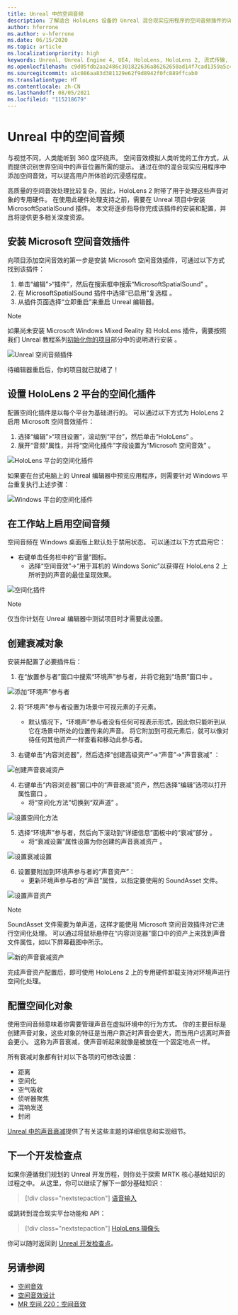 ```yaml
---
title: Unreal 中的空间音频
description: 了解适合 HoloLens 设备的 Unreal 混合现实应用程序的空间音频插件的详细信息。
author: hferrone
ms.author: v-hferrone
ms.date: 06/15/2020
ms.topic: article
ms.localizationpriority: high
keywords: Unreal, Unreal Engine 4, UE4, HoloLens, HoloLens 2, 流式传输, 远程处理, 混合现实, 开发, 入门, 功能, 新项目, 仿真器, 文档, 指南, 功能, 全息影像, 游戏开发, 混合现实头戴显示设备, windows 混合现实头戴显示设备, 虚拟现实头戴显示设备, 空间音频
ms.openlocfilehash: c9d05fdb2aa2486c301822636a86262650ad14f7cad1359a5c4b564bf324204e
ms.sourcegitcommit: a1c086aa83d381129e62f9d8942f0fc889ffcab0
ms.translationtype: HT
ms.contentlocale: zh-CN
ms.lasthandoff: 08/05/2021
ms.locfileid: "115218679"
---
```

# <a name="spatial-audio-in-unreal"></a>Unreal 中的空间音频

与视觉不同，人类能听到 360 度环绕声。 空间音效模拟人类听觉的工作方式，从而提供识别世界空间中的声音位置所需的提示。 通过在你的混合现实应用程序中添加空间音效，可以提高用户所体验的沉浸感程度。  

高质量的空间音效处理比较复杂，因此，HoloLens 2 附带了用于处理这些声音对象的专用硬件。  在使用此硬件处理支持之前，需要在 Unreal 项目中安装 MicrosoftSpatialSound 插件。 本文将逐步指导你完成该插件的安装和配置，并且将提供更多相关深度资源。

## <a name="installing-the-microsoft-spatial-sound-plugin"></a>安装 Microsoft 空间音效插件

向项目添加空间音效的第一步是安装 Microsoft 空间音效插件，可通过以下方式找到该插件：

1. 单击“编辑”>“插件”，然后在搜索框中搜索“MicrosoftSpatialSound” 。
2. 在 MicrosoftSpatialSound 插件中选择“已启用”复选框 。
3. 从插件页面选择“立即重启”来重启 Unreal 编辑器。

> [!NOTE]
> 如果尚未安装 Microsoft Windows Mixed Reality 和 HoloLens 插件，需要按照我们 Unreal 教程系列[初始化你的项目](tutorials/unreal-uxt-ch2.md)部分中的说明进行安装  。

![Unreal 空间音频插件](images/unreal-spatial-audio-img-01.png)

待编辑器重启后，你的项目就已就绪了！

## <a name="setting-the-spatialization-plugin-for-hololens-2-platform"></a>设置 HoloLens 2 平台的空间化插件

配置空间化插件是以每个平台为基础进行的。  可以通过以下方式为 HoloLens 2 启用 Microsoft 空间音效插件：
1. 选择“编辑”>“项目设置”，滚动到“平台”，然后单击“HoloLens” 。
2. 展开“音频”属性，并将“空间化插件”字段设置为“Microsoft 空间音效”  。

![HoloLens 平台的空间化插件](images/unreal-spatial-audio-img-02.png)

如果要在台式电脑上的 Unreal 编辑器中预览应用程序，则需要针对 Windows 平台重复执行上述步骤：

![Windows 平台的空间化插件](images/unreal-spatial-audio-img-05.png)

## <a name="enabling-spatial-audio-on-your-workstation"></a>在工作站上启用空间音频

空间音频在 Windows 桌面版上默认处于禁用状态。 可以通过以下方式启用它：
* 右键单击任务栏中的“音量”图标。
    + 选择“空间音效”->“用于耳机的 Windows Sonic”以获得在 HoloLens 2 上所听到的声音的最佳呈现效果。

![空间化插件](images/unreal-spatial-audio-img-04.png)

> [!NOTE]
>仅当你计划在 Unreal 编辑器中测试项目时才需要此设置。

## <a name="creating-attenuation-objects"></a>创建衰减对象

安装并配置了必要插件后：
1. 在“放置参与者”窗口中搜索“环境声”参与者，并将它拖到“场景”窗口中  。

![添加“环境声”参与者](images/unreal-spatial-audio-img-07.png)

2. 将“环境声”参与者设置为场景中可视元素的子元素。
    * 默认情况下，“环境声”参与者没有任何可视表示形式，因此你只能听到从它在场景中所处的位置传来的声音。 将它附加到可视元素后，就可以像对待任何其他资产一样查看和移动此参与者。

3.  右键单击“内容浏览器”，然后选择“创建高级资产”->“声音”->“声音衰减” ：

![创建声音衰减资产](images/unreal-spatial-audio-img-06.png)

4. 右键单击“内容浏览器”窗口中的“声音衰减”资产，然后选择“编辑”选项以打开属性窗口  。
    * 将“空间化方法”切换到“双声道” 。

![设置空间化方法](images/unreal-spatial-audio-img-03.png)

5. 选择“环境声”参与者，然后向下滚动到“详细信息”面板中的“衰减”部分  。
    * 将“衰减设置”属性设置为你创建的声音衰减资产 。

![设置衰减设置](images/unreal-spatial-audio-img-08.png)

6. 设置要附加到环境声参与者的“声音资产”：
    * 更新环境声参与者的“声音”属性，以指定要使用的 SoundAsset 文件。

![设置声音资产](images/unreal-spatial-audio-img-09.png)

> [!NOTE]
> SoundAsset 文件需要为单声道，这样才能使用 Microsoft 空间音效插件对它进行空间化处理。 可以通过将鼠标悬停在“内容浏览器”窗口中的资产上来找到声音文件属性，如以下屏幕截图中所示。

![新的声音衰减资产](images/unreal-spatial-audio-img-10.png)

完成声音资产配置后，即可使用 HoloLens 2 上的专用硬件卸载支持对环境声进行空间化处理。

## <a name="configuring-objects-for-spatialization"></a>配置空间化对象

使用空间音频意味着你需要管理声音在虚拟环境中的行为方式。 你的主要目标是创建声音对象，这些对象的特征是当用户靠近时声音会更大，而当用户远离时声音会更小。 这称为声音衰减，使声音听起来就像是被放在一个固定地点一样。

所有衰减对象都有针对以下各项的可修改设置：
* 距离
* 空间化
* 空气吸收
* 侦听器聚焦
* 混响发送
* 封闭

[Unreal 中的声音衰减](https://docs.unrealengine.com/Engine/Audio/DistanceModelAttenuation/index.html)提供了有关这些主题的详细信息和实现细节。

## <a name="next-development-checkpoint"></a>下一个开发检查点

如果你遵循我们规划的 Unreal 开发历程，则你处于探索 MRTK 核心基础知识的过程之中。 从这里，你可以继续了解下一部分基础知识：

> [!div class="nextstepaction"]
> [语音输入](unreal-voice-input.md)

或跳转到混合现实平台功能和 API：

> [!div class="nextstepaction"]
> [HoloLens 摄像头](unreal-hololens-camera.md)

你可以随时返回到 [Unreal 开发检查点](unreal-development-overview.md#2-core-building-blocks)。


## <a name="see-also"></a>另请参阅
* [空间音效](/windows/mixed-reality/spatial-sound)
* [空间音效设计](/windows/mixed-reality/spatial-sound-design)
* [MR 空间 220：空间音效](/windows/mixed-reality/holograms-220)